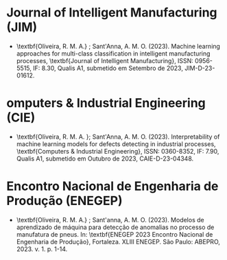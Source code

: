 # Journal of Intelligent Manufacturing (JIM) 

* \textbf{Oliveira, R. M. A.} ; Sant'Anna, A. M. O. (2023). Machine learning approaches for multi-class classification in intelligent manufacturing processes, \textbf{Journal of Intelligent Manufacturing}, ISSN: 0956-5515, IF: 8.30, Qualis A1, submetido em Setembro de 2023, JIM-D-23-01612.

# omputers \& Industrial Engineering (CIE) 

*  \textbf{Oliveira, R. M. A. }; Sant'Anna, A. M. O. (2023). Interpretability of machine learning models for defects detecting in industrial processes, \textbf{Computers \& Industrial Engineering}, ISSN: 0360-8352, IF: 7.90, Qualis A1, submetido em Outubro de 2023, CAIE-D-23-04348.

# Encontro Nacional de Engenharia de Produção (ENEGEP) 

* \textbf{Oliveira, R. M. A.} ; Sant'anna, A. M. O. (2023). Modelos de aprendizado de máquina para detecção de anomalias no processo de manufatura de pneus. In: \textbf{ENEGEP 2023 Encontro Nacional de Engenharia de Produção}, Fortaleza. XLIII ENEGEP. São Paulo: ABEPRO, 2023. v. 1. p. 1-14.